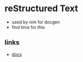 # reStructured Text

- used by nim for docgen
- find time for this

## links

- [docs](https://docutils.sourceforge.io/docs/user/rst/quickref.html)
